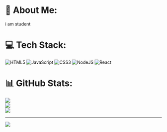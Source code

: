 # 💫 About Me:
i am student 


# 💻 Tech Stack:
![HTML5](https://img.shields.io/badge/html5-%23E34F26.svg?style=for-the-badge&logo=html5&logoColor=white) ![JavaScript](https://img.shields.io/badge/javascript-%23323330.svg?style=for-the-badge&logo=javascript&logoColor=%23F7DF1E) ![CSS3](https://img.shields.io/badge/css3-%231572B6.svg?style=for-the-badge&logo=css3&logoColor=white) ![NodeJS](https://img.shields.io/badge/node.js-6DA55F?style=for-the-badge&logo=node.js&logoColor=white) ![React](https://img.shields.io/badge/react-%2320232a.svg?style=for-the-badge&logo=react&logoColor=%2361DAFB)
# 📊 GitHub Stats:
![](https://github-readme-stats.vercel.app/api?username=rakshitha8762&theme=dark&hide_border=false&include_all_commits=false&count_private=false)<br/>
![](https://nirzak-streak-stats.vercel.app/?user=rakshitha8762&theme=dark&hide_border=false)<br/>
![](https://github-readme-stats.vercel.app/api/top-langs/?username=rakshitha8762&theme=dark&hide_border=false&include_all_commits=false&count_private=false&layout=compact)

---
[![](https://visitcount.itsvg.in/api?id=rakshitha8762&icon=0&color=0)](https://visitcount.itsvg.in)

<!-- Proudly created with GPRM ( https://gprm.itsvg.in ) -->
